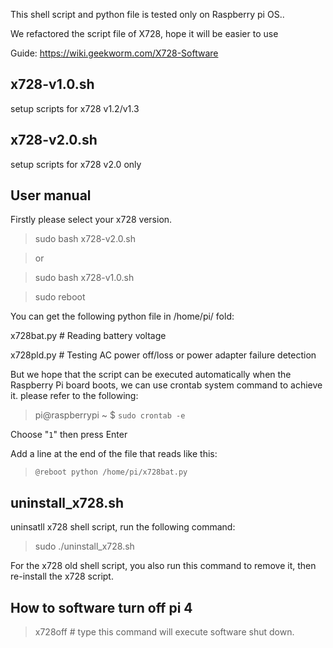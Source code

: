 This shell script and python file is tested only on Raspberry pi OS..

We refactored the script file of X728, hope it will be easier to use

Guide: https://wiki.geekworm.com/X728-Software

## x728-v1.0.sh
setup scripts for x728 v1.2/v1.3

## x728-v2.0.sh
setup scripts for x728 v2.0 only

## User manual
Firstly please select your x728 version.
>sudo bash x728-v2.0.sh

> or

>sudo bash x728-v1.0.sh

>sudo reboot

You can get the following python file in /home/pi/ fold:

 x728bat.py # Reading battery voltage

 x728pld.py # Testing AC power off/loss or power adapter failure detection

But we hope that the script can be executed automatically when the Raspberry Pi board boots, we can use crontab system command to achieve it. please refer to the following:

>pi@raspberrypi ~ $  `sudo crontab -e`

 Choose "`1`" then press Enter

 Add a line at the end of the file that reads like this:

>`@reboot python /home/pi/x728bat.py`

## uninstall_x728.sh
uninsatll x728 shell script, run the following command:
> sudo ./uninstall_x728.sh

For the x728 old shell script, you also run this command to remove it, then re-install the x728 script.

## How to software turn off pi 4
> x728off  # type this command will execute software shut down.


